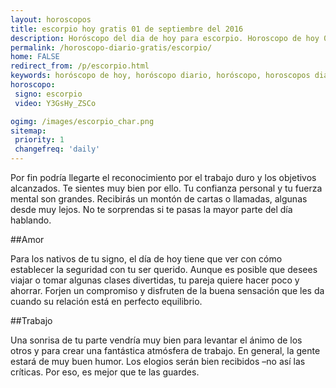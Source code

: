 ```yaml
---
layout: horoscopos
title: escorpio hoy gratis 01 de septiembre del 2016 
description: Horóscopo del dia de hoy para escorpio. Horoscopo de hoy 01 de septiembre del 2016. Las predicciones de amor, trabajo, vida personal gratis.
permalink: /horoscopo-diario-gratis/escorpio/
home: FALSE
redirect_from: /p/escorpio.html
keywords: horóscopo de hoy, horóscopo diario, horóscopo, horoscopos diarios gratis del dia de hoy, horóscopo diario gratis,horóscopo 2016, horóscopo esperanza gracia, horoscopo escorpio hoy, horoscop, horóscopos gratis, horoscopo escorpio, horoscopo escorpio 2016, Tarot, Astrologia, Zodíaco, escorpio, horoscopo gratis
horoscopo:
 signo: escorpio
 video: Y3GsHy_ZSCo

ogimg: /images/escorpio_char.png
sitemap:
 priority: 1
 changefreq: 'daily'
---
```



Por fin podría llegarte el reconocimiento por el trabajo duro y los objetivos alcanzados. Te sientes muy bien por ello. Tu confianza personal y tu fuerza mental son grandes. Recibirás un montón de cartas o llamadas, algunas desde muy lejos. No te sorprendas si te pasas la mayor parte del día hablando.

##Amor

Para los nativos de tu signo, el día de hoy tiene que ver con cómo establecer la seguridad con tu ser querido. Aunque es posible que desees viajar o tomar algunas clases divertidas, tu pareja quiere hacer poco y ahorrar. Forjen un compromiso y disfruten de la buena sensación que les da cuando su relación está en perfecto equilibrio.

##Trabajo

Una sonrisa de tu parte vendría muy bien para levantar el ánimo de los otros y para crear una fantástica atmósfera de trabajo. En general, la gente estará de muy buen humor. Los elogios serán bien recibidos –no así las críticas. Por eso, es mejor que te las guardes.